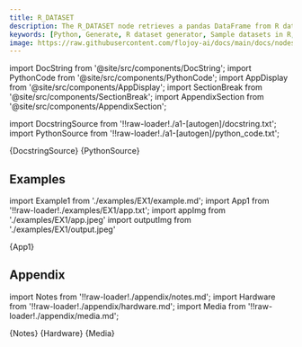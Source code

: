```yaml
---
title: R_DATASET
description: The R_DATASET node retrieves a pandas DataFrame from R datasets using the provided dataset_key parameter, and returns it wrapped in a DataContainer.
keywords: [Python, Generate, R dataset generator, Sample datasets in R, Flojoy generator nodes, R data simulation, R dataset examples, Synthetic data generation, Data simulation using R, R data generation tools, R dataset for analysis, R data manipulation techniques]
image: https://raw.githubusercontent.com/flojoy-ai/docs/main/docs/nodes/GENERATORS/SAMPLE_DATASETS/R_DATASET/examples/EX1/output.jpeg
---
```


[//]: # (Custom component imports)

import DocString from '@site/src/components/DocString';
import PythonCode from '@site/src/components/PythonCode';
import AppDisplay from '@site/src/components/AppDisplay';
import SectionBreak from '@site/src/components/SectionBreak';
import AppendixSection from '@site/src/components/AppendixSection';

[//]: # (Docstring)

import DocstringSource from '!!raw-loader!./a1-[autogen]/docstring.txt';
import PythonSource from '!!raw-loader!./a1-[autogen]/python_code.txt';

<DocString>{DocstringSource}</DocString>
<PythonCode GLink='GENERATORS/SAMPLE_DATASETS/R_DATASET/R_DATASET.py'>{PythonSource}</PythonCode>

<SectionBreak />

[//]: # (Examples)

## Examples

import Example1 from './examples/EX1/example.md';
import App1 from '!!raw-loader!./examples/EX1/app.txt';
import appImg from './examples/EX1/app.jpeg'
import outputImg from './examples/EX1/output.jpeg'

<AppDisplay 
    nodeLabel='R_DATASET'
    appImg={appImg}
    outputImg={outputImg}
    >
    {App1}
</AppDisplay>

<Example1 />

<SectionBreak />

[//]: # (Appendix)

## Appendix

import Notes from '!!raw-loader!./appendix/notes.md';
import Hardware from '!!raw-loader!./appendix/hardware.md';
import Media from '!!raw-loader!./appendix/media.md';

<AppendixSection index={0} folderPath='nodes/GENERATORS/SAMPLE_DATASETS/R_DATASET/appendix/'>{Notes}</AppendixSection>
<AppendixSection index={1} folderPath='nodes/GENERATORS/SAMPLE_DATASETS/R_DATASET/appendix/'>{Hardware}</AppendixSection>
<AppendixSection index={2} folderPath='nodes/GENERATORS/SAMPLE_DATASETS/R_DATASET/appendix/'>{Media}</AppendixSection>